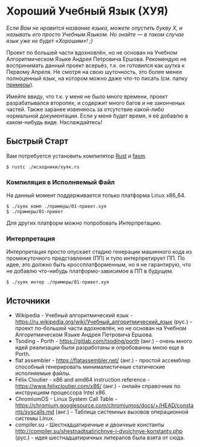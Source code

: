 # Хороший Учебный Язык (ХУЯ)

*Если Вам не нравится название языка, можете опустить букву Х, и называть его просто Учебным Языком. Но знайте — в таком случае язык уже не будет «Хорошим»! ;)*

Проект по большей части вдохновлён, но не основан на Учебном Алгоритмическом Языке Андрея Петровича Ершова. Рекомендую не воспринимать данный проект всерьёз, т.к. он готовился как шутка к Первому Апреля. Не смотря на свою шуточность, это более менее полноценный язык, на котором можно даже что-то писать (см. папку [примеры](./примеры/)).

Имейте ввиду, что т.к. у меня не было много времени, проект разрабатывался второпях, и содержит много багов и не законченых частей. Также заранее извеняюсь за отсутствие какой-либо нормальной документации. Если у меня будет время, я её добавлю в каком-нибудь виде. Наслаждайтесь!

## Быстрый Старт

Вам потребуется установить компилятор [Rust](https://www.rust-lang.org/) и [fasm](https://flatassembler.net/).

```console
$ rustc ./исходники/хуяк.rs
```

### Компиляция в Исполняемый Файл

На данный момент поддерживается только платформа Linux x86_64.

```console
$ ./хуяк комп ./примеры/01-привет.хуя
$ ./примеры/01-привет
```

Для других платформ можно попробовать Интерпретацию.

### Интерпретация

Интерпретация просто опускает стадию генерации машинного кода из промежуточного представления (ПП) и тупо интерпретирует ПП. По идее, это должно быть кроссплатформенным, но я не гарантирую, что не добавлю что-нибудь платформо-зависимое в ПП в будущем.

```console
$ ./хуяк интер ./примеры/01-привет.хуя
```

## Источники

- Wikipedia - Учебный алгоритмический язык - https://ru.wikipedia.org/wiki/Учебный_алгоритмический_язык (рус.) - проект по-большей части вдохновлён, но не основан на Учебном Алгоритмическом Языке Андрея Петровича Ершова.
- Tsoding - Porth - https://gitlab.com/tsoding/porth (анг.) - очень много идей реализации были разработаны и опробованны мною еще в Porth.
- flat assembler - https://flatassembler.net/ (анг.) - простой ассемблер способный генерировать минималистичные статические исполняемые файлы.
- Félix Cloutier - x86 and amd64 instruction reference - https://www.felixcloutier.com/x86/ (анг.) - онлайн справочник по инструкциям процессора Intel x86.
- ChromiumOS - Linux System Call Table - https://chromium.googlesource.com/chromiumos/docs/+/HEAD/constants/syscalls.md (анг.) - Таблица системных вызовов операционной системы Linux.
- compiler.su - Шестнадцатиричные и двоичные константы http://compiler.su/shestnadtsatirichnye-i-dvoichnye-konstanty.php (рус.) - идея шестнадцатиричных литералов была взята от сюда.
